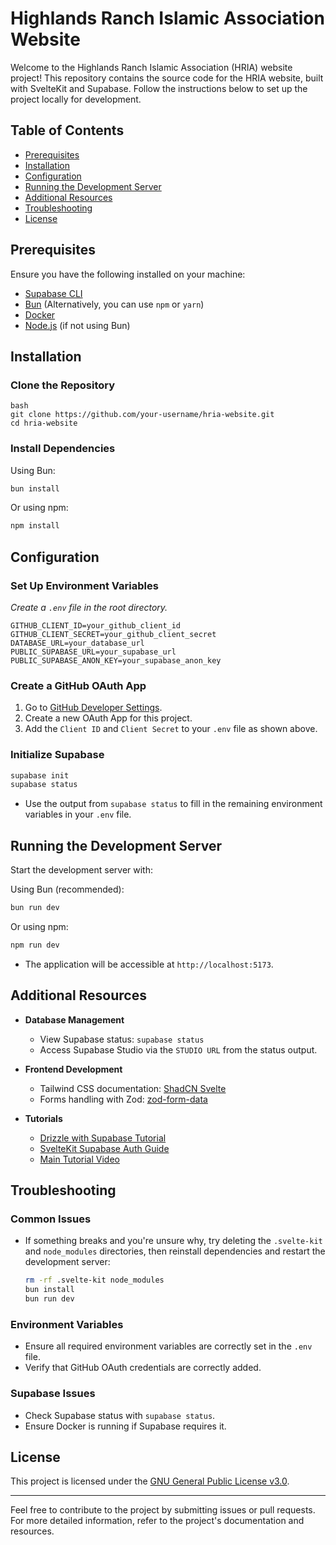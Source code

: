 # Highlands Ranch Islamic Association Website

Welcome to the Highlands Ranch Islamic Association (HRIA) website project! This repository contains the source code for the HRIA website, built with SvelteKit and Supabase. Follow the instructions below to set up the project locally for development.

## Table of Contents

- [Prerequisites](#prerequisites)
- [Installation](#installation)
- [Configuration](#configuration)
- [Running the Development Server](#running-the-development-server)
- [Additional Resources](#additional-resources)
- [Troubleshooting](#troubleshooting)
- [License](#license)

## Prerequisites

Ensure you have the following installed on your machine:

- [Supabase CLI](https://supabase.com/docs/guides/cli)
- [Bun](https://bun.sh/) (Alternatively, you can use `npm` or `yarn`)
- [Docker](https://www.docker.com/get-started)
- [Node.js](https://nodejs.org/) (if not using Bun)

## Installation

### Clone the Repository

```
bash
git clone https://github.com/your-username/hria-website.git
cd hria-website

```

### Install Dependencies

Using Bun:

```bash
bun install
```

Or using npm:

```bash
npm install
```

## Configuration

### Set Up Environment Variables

_Create a `.env` file in the root directory._

```env
GITHUB_CLIENT_ID=your_github_client_id
GITHUB_CLIENT_SECRET=your_github_client_secret
DATABASE_URL=your_database_url
PUBLIC_SUPABASE_URL=your_supabase_url
PUBLIC_SUPABASE_ANON_KEY=your_supabase_anon_key
```

### Create a GitHub OAuth App

1. Go to [GitHub Developer Settings](https://github.com/settings/developers).
2. Create a new OAuth App for this project.
3. Add the `Client ID` and `Client Secret` to your `.env` file as shown above.

### Initialize Supabase

```bash
supabase init
supabase status
```

- Use the output from `supabase status` to fill in the remaining environment variables in your `.env` file.

## Running the Development Server

Start the development server with:

Using Bun (recommended):

```bash
bun run dev
```

Or using npm:

```bash
npm run dev
```

- The application will be accessible at `http://localhost:5173`.

## Additional Resources

- **Database Management**

  - View Supabase status: `supabase status`
  - Access Supabase Studio via the `STUDIO URL` from the status output.

- **Frontend Development**

  - Tailwind CSS documentation: [ShadCN Svelte](https://www.shadcn-svelte.com/docs)
  - Forms handling with Zod: [zod-form-data](https://www.npmjs.com/package/zod-form-data)

- **Tutorials**
  - [Drizzle with Supabase Tutorial](https://orm.drizzle.team/learn/tutorials/drizzle-with-supabase)
  - [SvelteKit Supabase Auth Guide](https://supabase.com/docs/guides/auth/server-side/sveltekit)
  - [Main Tutorial Video](https://youtu.be/lEWghUOta-4?si=ksLuVTZ8BQ0DL2_4)

## Troubleshooting

### Common Issues

- If something breaks and you're unsure why, try deleting the `.svelte-kit` and `node_modules` directories, then reinstall dependencies and restart the development server:

  ```bash
  rm -rf .svelte-kit node_modules
  bun install
  bun run dev
  ```

### Environment Variables

- Ensure all required environment variables are correctly set in the `.env` file.
- Verify that GitHub OAuth credentials are correctly added.

### Supabase Issues

- Check Supabase status with `supabase status`.
- Ensure Docker is running if Supabase requires it.

## License

This project is licensed under the [GNU General Public License v3.0](LICENSE).

---

Feel free to contribute to the project by submitting issues or pull requests. For more detailed information, refer to the project's documentation and resources.
